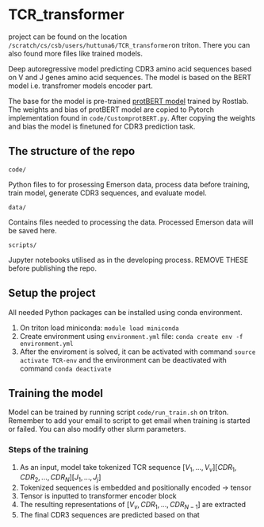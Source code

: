 # TCR_transformer

project can be found on the location ```/scratch/cs/csb/users/huttuna6/TCR_transformer```on triton. There you can also found more files like trained models.

Deep autoregressive model predicting CDR3 amino acid sequences based on V and J genes amino acid sequences.
The model is based on the BERT model i.e. transfromer models encoder part. 

The base for the model is pre-trained [protBERT model](https://huggingface.co/Rostlab/prot_bert_bfd) trained by Rostlab. The weights and bias of protBERT model are copied to Pytorch implementation found in ```code/CustomprotBERT.py```. After copying the weights and bias the model is finetuned for CDR3 prediction task. 

## The structure of the repo
```code/```
   
   Python files to for prosessing Emerson data, process data before training, train model, generate CDR3 sequences, and evaluate model.

```data/```

  Contains files needed to processing the data. Processed Emerson data will be saved here.

```scripts/```

  Jupyter notebooks utilised as in the developing process. REMOVE THESE before publishing the repo.

## Setup the project 

All needed Python packages can be installed using conda environment.

1. On triton load miniconda: ```module load miniconda```
2. Create environment using ```environment.yml``` file: ```conda create env -f environment.yml```
3. After the enviroment is solved, it can be activated with command ```source activate TCR-env``` and the environment can be deactivated with command ```conda deactivate```

## Training the model 

Model can be trained by running script ```code/run_train.sh``` on triton. Remember to add your email to script to get email when training is started or failed. You can also modify other slurm parameters. 

### Steps of the training 
1. As an input, model take tokenized TCR sequence $[V_1, ..., V_v] [CDR_1, CDR_2, ..., CDR_N] [J_1, ..., J_j]$ 
2. Tokenized sequences is embedded and positionally encoded $\rightarrow$ tensor
3. Tensor is inputted to transformer encoder block
4. The resulting representations of $[V_v, CDR_1, ..., CDR_{N-1}]$ are extracted
5. The final CDR3 sequences are predicted based on that


